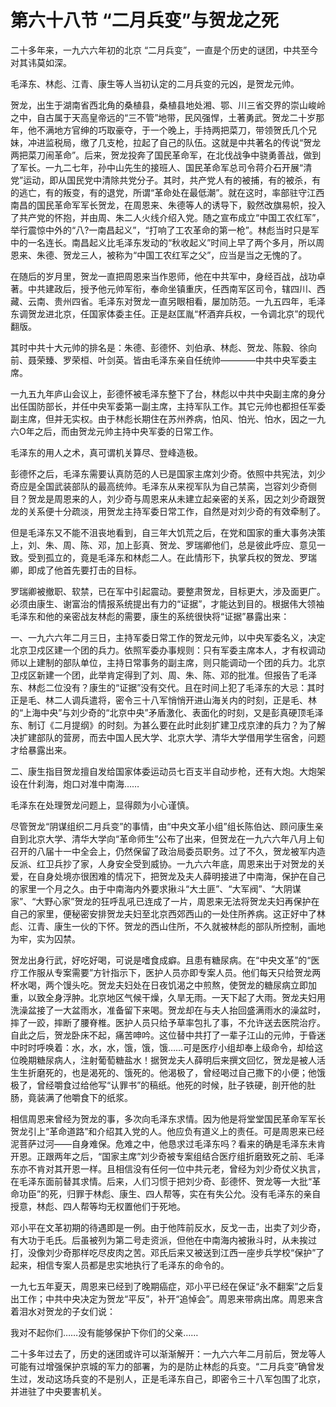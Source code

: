 # 第六十八节 “二月兵变”与贺龙之死

二十多年来，一九六六年初的北京 “二月兵变”，一直是个历史的谜团，中共至今对其讳莫如深。

毛泽东、林彪、江青、康生等人当初认定的二月兵变的元凶，是贺龙元帅。

贺龙，出生于湖南省西北角的桑植县，桑植县地处湘、鄂、川三省交界的崇山峻岭之中，自古属于天高皇帝远的“三不管”地带，民风强悍，土著勇武。贺龙二十岁那年，他不满地方官绅的巧取豪夺，于一个晚上，手持两把菜刀，带领贺氏几个兄妹，冲进监税局，缴了几支枪，拉起了自己的队伍。这就是中共著名的传说“贺龙两把菜刀闹革命”。后来，贺龙投奔了国民革命军，在北伐战争中骁勇善战，做到了军长。一九二七年，孙中山先生的接班人、国民革命军总司令蒋介石开展“清党”运动，即从国民党中清除共党分子。其时，共产党人有的被捕，有的被杀，有的逃亡，有的叛变，有的退党，所谓“革命处在最低潮”。就在这时，率部驻守江西南昌的国民革命军军长贺龙，在周恩来、朱德等人的诱导下，毅然改旗易帜，投入了共产党的怀抱，并由周、朱二人火线介绍入党。随之宣布成立“中国工农红军”，举行震惊中外的“八?一南昌起义”，“打响了工农革命的第一枪”。林彪当时只是军中的一名连长。南昌起义比毛泽东发动的“秋收起义”时间上早了两个多月，所以周恩来、朱德、贺龙三人，被称为“中国工农红军之父”，应当是当之无愧的了。

在随后的岁月里，贺龙一直把周恩来当作恩师，他在中共军中，身经百战，战功卓著。中共建政后，授予他元帅军衔，奉命坐镇重庆，任西南军区司令，辖四川、西藏、云南、贵州四省。毛泽东对贺龙一直另眼相看，屡加防范。一九五四年，毛泽东调贺龙进北京，任国家体委主任。正是赵匡胤“杯酒弃兵权，一令调北京”的现代翻版。

其时中共十大元帅的排名是：朱德、彭德怀、刘伯承、林彪、贺龙、陈毅、徐向前、聂荣臻、罗荣桓、叶剑英。皆由毛泽东亲自任统帅————中共中央军委主席。

一九五九年庐山会议上，彭德怀被毛泽东整下了台，林彪以中共中央副主席的身分出任国防部长，并任中央军委第一副主席，主持军队工作。其它元帅也都担任军委副主席，但并无实权。由于林彪长期住在苏州养病，怕风、怕光、怕水，因之一九六O年之后，而由贺龙元帅主持中央军委的日常工作。

毛泽东的用人之术，真可谓机关算尽、登峰造极。

彭德怀之后，毛泽东需要认真防范的人已是国家主席刘少奇。依照中共宪法，刘少奇应是全国武装部队的最高统帅。毛泽东从来视军队为自己禁脔，岂容刘少奇侧目？贺龙是周恩来的人，刘少奇与周恩来从未建立起亲密的关系，因之刘少奇跟贺龙的关系便十分疏淡，用贺龙主持军委日常工作，自然是对刘少奇的有效牵制了。

但是毛泽东又不能不沮丧地看到，自三年大饥荒之后，在党和国家的重大事务决策上，刘、朱、周、陈、邓，加上彭真、贺龙、罗瑞卿他们，总是彼此呼应、意见一致。受到孤立的，竟是毛泽东和林彪二人。在此情形下，执掌兵权的贺龙、罗瑞卿，即成了他首先要打击的目标。

罗瑞卿被撤职、软禁，已在军中引起震动。要整肃贺龙，目标更大，涉及面更广。必须由康生、谢富治的情报系统提出有力的“证据”，才能达到目的。根据伟大领袖毛泽东和他的亲密战友林彪的需要，康生的系统很快将“证据”暴露出来：

一、一九六六年二月三日，主持军委日常工作的贺龙元帅，以中央军委名义，决定北京卫戍区建一个团的兵力。依照军委办事规则：只有军委主席本人，才有权调动师以上建制的部队单位，主持日常事务的副主席，则只能调动一个团的兵力。北京卫戍区新建一个团，此举肯定得到了刘、周、朱、陈、邓的批准。但报告了毛泽东、林彪二位没有？康生的“证据”没有交代。且在时间上犯了毛泽东的大忌：其时正是毛、林二人调兵遣将，密令三十八军悄悄开进山海关内的时刻，正是毛、林的“上海中央”与刘少奇的“北京中央”矛盾激化、表面化的时刻，又是彭真硬顶毛泽东、制订《二月提纲》的时刻。为甚么要在此时此刻扩建卫戍京津的兵力？为了解决扩建部队的营房，而去中国人民大学、北京大学、清华大学借用学生宿舍，问题才给暴露出来。

二、康生指目贺龙擅自发给国家体委运动员七百支半自动步枪，还有大炮。大炮架设在什刹海，炮口对准中南海……

毛泽东在处理贺龙问题上，显得颇为小心谨慎。

尽管贺龙“阴谋组织二月兵变”的事情，由“中央文革小组”组长陈伯达、顾问康生亲自到北京大学、清华大学向“革命师生”公布了出来，但贺龙在一九六六年八月上旬召开的八届十一中全会上，仍然保留了政治局委员职务。过了不久，贺龙被军内造反派、红卫兵抄了家，人身安全受到威协。一九六六年底，周恩来出于对贺龙的关爱，在自身处境亦很困难的情况下，把贺龙及夫人薛明接进了中南海，保护在自己的家里一个月之久。由于中南海内外要求揪斗“大土匪”、“大军阀”、“大阴谋家”、“大野心家”贺龙的狂呼乱吼已连成了一片，周恩来无法将贺龙夫妇再保护在自己的家里，便秘密安排贺龙夫妇至北京西郊西山的一处住所养病。这正好中了林彪、江青、康生一伙的下怀。贺龙的西山住所，不久就被林彪的部队所控制，画地为牢，实为囚禁。

贺龙出身行武，好吃好喝，可说是嗜食成癖。且患有糖尿病。在“中央文革”的“医疗工作服从专案需要”方针指示下，医护人员亦即专案人员。他们每天只给贺龙两杯水喝，两个馒头吃。贺龙夫妇处在日夜饥渴之中煎熬，使贺龙的糖尿病立即加重，以致全身浮肿。北京地区气候干燥，久旱无雨。一天下起了大雨。贺龙夫妇用洗澡盆接了一大盆雨水，准备留下来喝。贺龙却在与夫人抬回盛满雨水的澡盆时，摔了一跤，摔断了腰脊椎。医护人员只给予草率包扎了事，不允许送去医院治疗。自此之后，贺龙卧床不起，痛苦呻吟。这位替中共打了一辈子江山的元帅，于昏迷中时时呼唤着：水，水，水，饿，饿，饿……可是医疗小组却奉上级命令，却给这位晚期糖尿病人，注射葡萄糖盐水！据贺龙夫人薛明后来撰文回忆，贺龙是被人活生生折磨死的，也是渴死的、饿死的。他渴极了，曾经喝过自己撒下的小便；他饿极了，曾经嚼食过给他写“认罪书”的稿纸。他死的时候，肚子铁硬，剖开他的肚肠，竟装满了他嚼食下的纸浆。

相信周恩来曾经为贺龙的事，多次向毛泽东求情。因为他是将堂堂国民革命军军长贺龙引上“革命道路”和介绍其入党的人。他应负有道义上的责任。可是周恩来已经泥菩萨过河——自身难保。危难之中，他恳求过毛泽东吗？看来的确是毛泽东未肯开恩。正跟两年之后，“国家主席”刘少奇被专案组结合医疗组折磨致死之前、毛泽东亦不肯对其开恩一样。且相信没有任何一位中共元老，曾经为刘少奇仗义执言，在毛泽东面前替其求情。后来，人们习惯于把刘少奇、彭德怀、贺龙等一大批“革命功臣”的死，归罪于林彪、康生、四人帮等，实在有失公允。没有毛泽东的亲自授意，林彪、四人帮等均无权置他们于死地。

邓小平在文革初期的待遇即是一例。由于他阵前反水，反戈一击，出卖了刘少奇，有大功于毛氏。后虽被列为第二号走资派，但他在中南海内被揪斗时，从未挨过打，没像刘少奇那样吃尽皮肉之苦。邓氏后来又被送到江西一座步兵学校“保护”了起来，相信专案人员都是忠实地执行了毛泽东的命令的。

一九七五年夏天，周恩来已经到了晚期癌症，邓小平已经在保证“永不翻案”之后复出工作；中共中央决定为贺龙“平反”，补开“追悼会”。周恩来带病出席。周恩来含着泪水对贺龙的子女们说：

我对不起你们……没有能够保护下你们的父亲……

二十多年过去了，历史的迷团或许可以渐渐解开：一九六六年二月前后，贺龙等人可能有过增强保护京城的军力的部署，为的是防止林彪的兵变。“二月兵变”确曾发生过，发动这场兵变的不是别人，正是毛泽东自己，即密令三十八军包围了北京，并进驻了中央要害机关。
